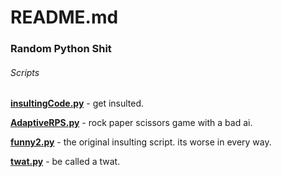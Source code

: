 # README.md

### Random Python Shit

###### Scripts

**[insultingCode.py](insultingCode.py)** - get insulted.

**[AdaptiveRPS.py](AdaptiveRPS.py)** - rock paper scissors game with a bad ai.

**[funny2.py](funny2.py)** - the original insulting script. its worse in every way.

**[twat.py](twat.py)** - be called a twat.
